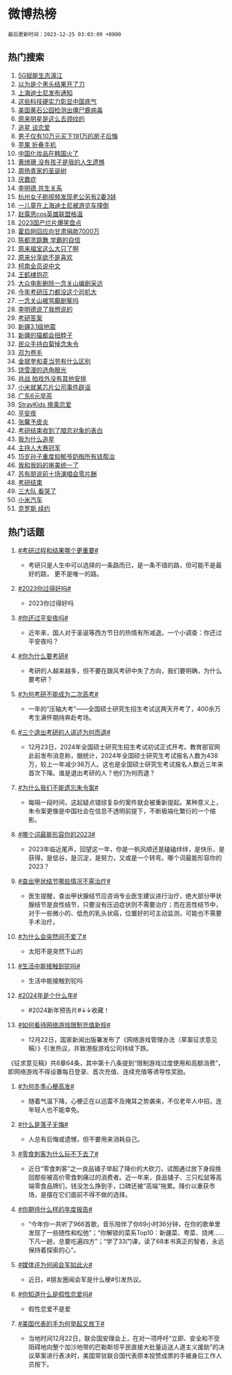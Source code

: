 # 微博热榜

`最后更新时间：2023-12-25 03:03:09 +0800`

## 热门搜索

1. [5G赋能生态漓江](https://m.weibo.cn/search?containerid=100103type%3D1%26t%3D10%26q%3D%235G%E8%B5%8B%E8%83%BD%E7%94%9F%E6%80%81%E6%BC%93%E6%B1%9F%23&stream_entry_id=51&isnewpage=1&extparam=seat%3D1%26cate%3D10103%26stream_entry_id%3D51%26pos%3D0%26dgr%3D0%26c_type%3D51%26q%3D%25235G%25E8%25B5%258B%25E8%2583%25BD%25E7%2594%259F%25E6%2580%2581%25E6%25BC%2593%25E6%25B1%259F%2523%26filter_type%3Drealtimehot%26display_time%3D1703444587%26pre_seqid%3D170344458770907052149)
1. [以为是个黑头结果开了刀](https://m.weibo.cn/search?containerid=100103type%3D1%26t%3D10%26q%3D%E4%BB%A5%E4%B8%BA%E6%98%AF%E4%B8%AA%E9%BB%91%E5%A4%B4%E7%BB%93%E6%9E%9C%E5%BC%80%E4%BA%86%E5%88%80&stream_entry_id=31&isnewpage=1&extparam=seat%3D1%26cate%3D5001%26flag%3D2%26band_rank%3D1%26dgr%3D0%26q%3D%25E4%25BB%25A5%25E4%25B8%25BA%25E6%2598%25AF%25E4%25B8%25AA%25E9%25BB%2591%25E5%25A4%25B4%25E7%25BB%2593%25E6%259E%259C%25E5%25BC%2580%25E4%25BA%2586%25E5%2588%2580%26filter_type%3Drealtimehot%26lcate%3D5001%26stream_entry_id%3D31%26realpos%3D1%26c_type%3D31%26pos%3D0%26display_time%3D1703444587%26pre_seqid%3D170344458770907052149)
1. [上海迪士尼发布通知](https://m.weibo.cn/search?containerid=100103type%3D1%26t%3D10%26q%3D%23%E4%B8%8A%E6%B5%B7%E8%BF%AA%E5%A3%AB%E5%B0%BC%E5%8F%91%E5%B8%83%E9%80%9A%E7%9F%A5%23&stream_entry_id=31&isnewpage=1&extparam=seat%3D1%26cate%3D5001%26flag%3D2%26band_rank%3D2%26dgr%3D0%26q%3D%2523%25E4%25B8%258A%25E6%25B5%25B7%25E8%25BF%25AA%25E5%25A3%25AB%25E5%25B0%25BC%25E5%258F%2591%25E5%25B8%2583%25E9%2580%259A%25E7%259F%25A5%2523%26filter_type%3Drealtimehot%26lcate%3D5001%26stream_entry_id%3D31%26realpos%3D2%26c_type%3D31%26pos%3D1%26display_time%3D1703444587%26pre_seqid%3D170344458770907052149)
1. [这些科技硬实力彰显中国底气](https://m.weibo.cn/search?containerid=100103type%3D1%26t%3D10%26q%3D%23%E8%BF%99%E4%BA%9B%E7%A7%91%E6%8A%80%E7%A1%AC%E5%AE%9E%E5%8A%9B%E5%BD%B0%E6%98%BE%E4%B8%AD%E5%9B%BD%E5%BA%95%E6%B0%94%23&stream_entry_id=31&isnewpage=1&extparam=seat%3D1%26cate%3D5001%26flag%3D32768%26band_rank%3D3%26dgr%3D0%26q%3D%2523%25E8%25BF%2599%25E4%25BA%259B%25E7%25A7%2591%25E6%258A%2580%25E7%25A1%25AC%25E5%25AE%259E%25E5%258A%259B%25E5%25BD%25B0%25E6%2598%25BE%25E4%25B8%25AD%25E5%259B%25BD%25E5%25BA%2595%25E6%25B0%2594%2523%26filter_type%3Drealtimehot%26lcate%3D5001%26stream_entry_id%3D31%26realpos%3D3%26c_type%3D31%26pos%3D2%26display_time%3D1703444587%26pre_seqid%3D170344458770907052149)
1. [美国黄石公园检测出僵尸鹿病毒](https://m.weibo.cn/search?containerid=100103type%3D1%26t%3D10%26q%3D%23%E7%BE%8E%E5%9B%BD%E9%BB%84%E7%9F%B3%E5%85%AC%E5%9B%AD%E6%A3%80%E6%B5%8B%E5%87%BA%E5%83%B5%E5%B0%B8%E9%B9%BF%E7%97%85%E6%AF%92%23&stream_entry_id=31&isnewpage=1&extparam=seat%3D1%26cate%3D5001%26flag%3D2%26band_rank%3D4%26dgr%3D0%26q%3D%2523%25E7%25BE%258E%25E5%259B%25BD%25E9%25BB%2584%25E7%259F%25B3%25E5%2585%25AC%25E5%259B%25AD%25E6%25A3%2580%25E6%25B5%258B%25E5%2587%25BA%25E5%2583%25B5%25E5%25B0%25B8%25E9%25B9%25BF%25E7%2597%2585%25E6%25AF%2592%2523%26filter_type%3Drealtimehot%26lcate%3D5001%26stream_entry_id%3D31%26realpos%3D4%26c_type%3D31%26pos%3D3%26display_time%3D1703444587%26pre_seqid%3D170344458770907052149)
1. [原来明星是这么去颈纹的](https://m.weibo.cn/search?containerid=100103type%3D1%26t%3D10%26q%3D%E5%8E%9F%E6%9D%A5%E6%98%8E%E6%98%9F%E6%98%AF%E8%BF%99%E4%B9%88%E5%8E%BB%E9%A2%88%E7%BA%B9%E7%9A%84&stream_entry_id=31&isnewpage=1&extparam=seat%3D1%26cate%3D5001%26flag%3D2%26band_rank%3D5%26dgr%3D0%26q%3D%25E5%258E%259F%25E6%259D%25A5%25E6%2598%258E%25E6%2598%259F%25E6%2598%25AF%25E8%25BF%2599%25E4%25B9%2588%25E5%258E%25BB%25E9%25A2%2588%25E7%25BA%25B9%25E7%259A%2584%26filter_type%3Drealtimehot%26lcate%3D5001%26stream_entry_id%3D31%26realpos%3D5%26c_type%3D31%26pos%3D4%26display_time%3D1703444587%26pre_seqid%3D170344458770907052149)
1. [追星 谈恋爱](https://m.weibo.cn/search?containerid=100103type%3D1%26t%3D10%26q%3D%E8%BF%BD%E6%98%9F+%E8%B0%88%E6%81%8B%E7%88%B1&stream_entry_id=31&isnewpage=1&extparam=seat%3D1%26cate%3D5001%26flag%3D2%26band_rank%3D6%26dgr%3D0%26q%3D%25E8%25BF%25BD%25E6%2598%259F%2520%25E8%25B0%2588%25E6%2581%258B%25E7%2588%25B1%26filter_type%3Drealtimehot%26lcate%3D5001%26stream_entry_id%3D31%26realpos%3D6%26c_type%3D31%26pos%3D5%26display_time%3D1703444587%26pre_seqid%3D170344458770907052149)
1. [男子仅有10万元买下191万的房子后悔](https://m.weibo.cn/search?containerid=100103type%3D1%26t%3D10%26q%3D%23%E7%94%B7%E5%AD%90%E4%BB%85%E6%9C%8910%E4%B8%87%E5%85%83%E4%B9%B0%E4%B8%8B191%E4%B8%87%E7%9A%84%E6%88%BF%E5%AD%90%E5%90%8E%E6%82%94%23&stream_entry_id=31&isnewpage=1&extparam=seat%3D1%26cate%3D5001%26flag%3D2%26band_rank%3D7%26dgr%3D0%26q%3D%2523%25E7%2594%25B7%25E5%25AD%2590%25E4%25BB%2585%25E6%259C%258910%25E4%25B8%2587%25E5%2585%2583%25E4%25B9%25B0%25E4%25B8%258B191%25E4%25B8%2587%25E7%259A%2584%25E6%2588%25BF%25E5%25AD%2590%25E5%2590%258E%25E6%2582%2594%2523%26filter_type%3Drealtimehot%26lcate%3D5001%26stream_entry_id%3D31%26realpos%3D7%26c_type%3D31%26pos%3D6%26display_time%3D1703444587%26pre_seqid%3D170344458770907052149)
1. [苹果 折叠手机](https://m.weibo.cn/search?containerid=100103type%3D1%26t%3D10%26q%3D%E8%8B%B9%E6%9E%9C+%E6%8A%98%E5%8F%A0%E6%89%8B%E6%9C%BA&stream_entry_id=31&isnewpage=1&extparam=seat%3D1%26cate%3D5001%26flag%3D2%26band_rank%3D8%26dgr%3D0%26q%3D%25E8%258B%25B9%25E6%259E%259C%2520%25E6%258A%2598%25E5%258F%25A0%25E6%2589%258B%25E6%259C%25BA%26filter_type%3Drealtimehot%26lcate%3D5001%26stream_entry_id%3D31%26realpos%3D8%26c_type%3D31%26pos%3D7%26display_time%3D1703444587%26pre_seqid%3D170344458770907052149)
1. [中国化妆品在韩国火了](https://m.weibo.cn/search?containerid=100103type%3D1%26t%3D10%26q%3D%23%E4%B8%AD%E5%9B%BD%E5%8C%96%E5%A6%86%E5%93%81%E5%9C%A8%E9%9F%A9%E5%9B%BD%E7%81%AB%E4%BA%86%23&stream_entry_id=31&isnewpage=1&extparam=seat%3D1%26cate%3D5001%26flag%3D2%26band_rank%3D9%26dgr%3D0%26q%3D%2523%25E4%25B8%25AD%25E5%259B%25BD%25E5%258C%2596%25E5%25A6%2586%25E5%2593%2581%25E5%259C%25A8%25E9%259F%25A9%25E5%259B%25BD%25E7%2581%25AB%25E4%25BA%2586%2523%26filter_type%3Drealtimehot%26lcate%3D5001%26stream_entry_id%3D31%26realpos%3D9%26c_type%3D31%26pos%3D8%26display_time%3D1703444587%26pre_seqid%3D170344458770907052149)
1. [黄绮珊 没有孩子是我的人生遗憾](https://m.weibo.cn/search?containerid=100103type%3D1%26t%3D10%26q%3D%E9%BB%84%E7%BB%AE%E7%8F%8A+%E6%B2%A1%E6%9C%89%E5%AD%A9%E5%AD%90%E6%98%AF%E6%88%91%E7%9A%84%E4%BA%BA%E7%94%9F%E9%81%97%E6%86%BE&stream_entry_id=31&isnewpage=1&extparam=seat%3D1%26cate%3D5001%26flag%3D2%26band_rank%3D10%26dgr%3D0%26q%3D%25E9%25BB%2584%25E7%25BB%25AE%25E7%258F%258A%2520%25E6%25B2%25A1%25E6%259C%2589%25E5%25AD%25A9%25E5%25AD%2590%25E6%2598%25AF%25E6%2588%2591%25E7%259A%2584%25E4%25BA%25BA%25E7%2594%259F%25E9%2581%2597%25E6%2586%25BE%26filter_type%3Drealtimehot%26lcate%3D5001%26stream_entry_id%3D31%26realpos%3D10%26c_type%3D31%26pos%3D9%26display_time%3D1703444587%26pre_seqid%3D170344458770907052149)
1. [周扬青家的圣诞树](https://m.weibo.cn/search?containerid=100103type%3D1%26t%3D10%26q%3D%23%E5%91%A8%E6%89%AC%E9%9D%92%E5%AE%B6%E7%9A%84%E5%9C%A3%E8%AF%9E%E6%A0%91%23&stream_entry_id=31&isnewpage=1&extparam=seat%3D1%26cate%3D5001%26flag%3D2%26band_rank%3D11%26dgr%3D0%26q%3D%2523%25E5%2591%25A8%25E6%2589%25AC%25E9%259D%2592%25E5%25AE%25B6%25E7%259A%2584%25E5%259C%25A3%25E8%25AF%259E%25E6%25A0%2591%2523%26filter_type%3Drealtimehot%26lcate%3D5001%26stream_entry_id%3D31%26realpos%3D11%26c_type%3D31%26pos%3D10%26display_time%3D1703444587%26pre_seqid%3D170344458770907052149)
1. [厌蠢症](https://m.weibo.cn/search?containerid=100103type%3D1%26t%3D10%26q%3D%E5%8E%8C%E8%A0%A2%E7%97%87&stream_entry_id=31&isnewpage=1&extparam=seat%3D1%26cate%3D5001%26flag%3D2%26band_rank%3D12%26dgr%3D0%26q%3D%25E5%258E%258C%25E8%25A0%25A2%25E7%2597%2587%26filter_type%3Drealtimehot%26lcate%3D5001%26stream_entry_id%3D31%26realpos%3D12%26c_type%3D31%26pos%3D11%26display_time%3D1703444587%26pre_seqid%3D170344458770907052149)
1. [李明德 共生关系](https://m.weibo.cn/search?containerid=100103type%3D1%26t%3D10%26q%3D%E6%9D%8E%E6%98%8E%E5%BE%B7+%E5%85%B1%E7%94%9F%E5%85%B3%E7%B3%BB&stream_entry_id=31&isnewpage=1&extparam=seat%3D1%26cate%3D5001%26flag%3D2%26band_rank%3D13%26dgr%3D0%26q%3D%25E6%259D%258E%25E6%2598%258E%25E5%25BE%25B7%2520%25E5%2585%25B1%25E7%2594%259F%25E5%2585%25B3%25E7%25B3%25BB%26filter_type%3Drealtimehot%26lcate%3D5001%26stream_entry_id%3D31%26realpos%3D13%26c_type%3D31%26pos%3D12%26display_time%3D1703444587%26pre_seqid%3D170344458770907052149)
1. [杭州女子刷视频发现老公另有2妻3娃](https://m.weibo.cn/search?containerid=100103type%3D1%26t%3D10%26q%3D%23%E6%9D%AD%E5%B7%9E%E5%A5%B3%E5%AD%90%E5%88%B7%E8%A7%86%E9%A2%91%E5%8F%91%E7%8E%B0%E8%80%81%E5%85%AC%E5%8F%A6%E6%9C%892%E5%A6%BB3%E5%A8%83%23&stream_entry_id=31&isnewpage=1&extparam=seat%3D1%26cate%3D5001%26flag%3D2%26band_rank%3D14%26dgr%3D0%26q%3D%2523%25E6%259D%25AD%25E5%25B7%259E%25E5%25A5%25B3%25E5%25AD%2590%25E5%2588%25B7%25E8%25A7%2586%25E9%25A2%2591%25E5%258F%2591%25E7%258E%25B0%25E8%2580%2581%25E5%2585%25AC%25E5%258F%25A6%25E6%259C%25892%25E5%25A6%25BB3%25E5%25A8%2583%2523%26filter_type%3Drealtimehot%26lcate%3D5001%26stream_entry_id%3D31%26realpos%3D14%26c_type%3D31%26pos%3D13%26display_time%3D1703444587%26pre_seqid%3D170344458770907052149)
1. [一儿童在上海迪士尼被游览车撞倒](https://m.weibo.cn/search?containerid=100103type%3D1%26t%3D10%26q%3D%23%E4%B8%80%E5%84%BF%E7%AB%A5%E5%9C%A8%E4%B8%8A%E6%B5%B7%E8%BF%AA%E5%A3%AB%E5%B0%BC%E8%A2%AB%E6%B8%B8%E8%A7%88%E8%BD%A6%E6%92%9E%E5%80%92%23&stream_entry_id=31&isnewpage=1&extparam=seat%3D1%26cate%3D5001%26flag%3D2%26band_rank%3D15%26dgr%3D0%26q%3D%2523%25E4%25B8%2580%25E5%2584%25BF%25E7%25AB%25A5%25E5%259C%25A8%25E4%25B8%258A%25E6%25B5%25B7%25E8%25BF%25AA%25E5%25A3%25AB%25E5%25B0%25BC%25E8%25A2%25AB%25E6%25B8%25B8%25E8%25A7%2588%25E8%25BD%25A6%25E6%2592%259E%25E5%2580%2592%2523%26filter_type%3Drealtimehot%26lcate%3D5001%26stream_entry_id%3D31%26realpos%3D15%26c_type%3D31%26pos%3D14%26display_time%3D1703444587%26pre_seqid%3D170344458770907052149)
1. [赵露思cos英雄联盟格温](https://m.weibo.cn/search?containerid=100103type%3D1%26t%3D10%26q%3D%23%E8%B5%B5%E9%9C%B2%E6%80%9Dcos%E8%8B%B1%E9%9B%84%E8%81%94%E7%9B%9F%E6%A0%BC%E6%B8%A9%23&stream_entry_id=31&isnewpage=1&extparam=seat%3D1%26cate%3D5001%26flag%3D2%26band_rank%3D16%26dgr%3D0%26q%3D%2523%25E8%25B5%25B5%25E9%259C%25B2%25E6%2580%259Dcos%25E8%258B%25B1%25E9%259B%2584%25E8%2581%2594%25E7%259B%259F%25E6%25A0%25BC%25E6%25B8%25A9%2523%26filter_type%3Drealtimehot%26lcate%3D5001%26stream_entry_id%3D31%26realpos%3D16%26c_type%3D31%26pos%3D15%26display_time%3D1703444587%26pre_seqid%3D170344458770907052149)
1. [2023国产烂片爆笑盘点](https://m.weibo.cn/search?containerid=100103type%3D1%26t%3D10%26q%3D2023%E5%9B%BD%E4%BA%A7%E7%83%82%E7%89%87%E7%88%86%E7%AC%91%E7%9B%98%E7%82%B9&stream_entry_id=31&isnewpage=1&extparam=seat%3D1%26cate%3D5001%26flag%3D2%26band_rank%3D17%26dgr%3D0%26q%3D2023%25E5%259B%25BD%25E4%25BA%25A7%25E7%2583%2582%25E7%2589%2587%25E7%2588%2586%25E7%25AC%2591%25E7%259B%2598%25E7%2582%25B9%26filter_type%3Drealtimehot%26lcate%3D5001%26stream_entry_id%3D31%26realpos%3D17%26c_type%3D31%26pos%3D16%26display_time%3D1703444587%26pre_seqid%3D170344458770907052149)
1. [霍启刚回应向甘肃捐款7000万](https://m.weibo.cn/search?containerid=100103type%3D1%26t%3D10%26q%3D%23%E9%9C%8D%E5%90%AF%E5%88%9A%E5%9B%9E%E5%BA%94%E5%90%91%E7%94%98%E8%82%83%E6%8D%90%E6%AC%BE7000%E4%B8%87%23&stream_entry_id=31&isnewpage=1&extparam=seat%3D1%26cate%3D5001%26flag%3D2%26band_rank%3D18%26dgr%3D0%26q%3D%2523%25E9%259C%258D%25E5%2590%25AF%25E5%2588%259A%25E5%259B%259E%25E5%25BA%2594%25E5%2590%2591%25E7%2594%2598%25E8%2582%2583%25E6%258D%2590%25E6%25AC%25BE7000%25E4%25B8%2587%2523%26filter_type%3Drealtimehot%26lcate%3D5001%26stream_entry_id%3D31%26realpos%3D18%26c_type%3D31%26pos%3D17%26display_time%3D1703444587%26pre_seqid%3D170344458770907052149)
1. [陈都灵跳舞 学霸的自信](https://m.weibo.cn/search?containerid=100103type%3D1%26t%3D10%26q%3D%E9%99%88%E9%83%BD%E7%81%B5%E8%B7%B3%E8%88%9E+%E5%AD%A6%E9%9C%B8%E7%9A%84%E8%87%AA%E4%BF%A1&stream_entry_id=31&isnewpage=1&extparam=seat%3D1%26cate%3D5001%26flag%3D2%26band_rank%3D19%26dgr%3D0%26q%3D%25E9%2599%2588%25E9%2583%25BD%25E7%2581%25B5%25E8%25B7%25B3%25E8%2588%259E%2520%25E5%25AD%25A6%25E9%259C%25B8%25E7%259A%2584%25E8%2587%25AA%25E4%25BF%25A1%26filter_type%3Drealtimehot%26lcate%3D5001%26stream_entry_id%3D31%26realpos%3D19%26c_type%3D31%26pos%3D18%26display_time%3D1703444587%26pre_seqid%3D170344458770907052149)
1. [原来福宝这么大只了啊](https://m.weibo.cn/search?containerid=100103type%3D1%26t%3D10%26q%3D%23%E5%8E%9F%E6%9D%A5%E7%A6%8F%E5%AE%9D%E8%BF%99%E4%B9%88%E5%A4%A7%E5%8F%AA%E4%BA%86%E5%95%8A%23&stream_entry_id=31&isnewpage=1&extparam=seat%3D1%26cate%3D5001%26flag%3D32768%26band_rank%3D20%26dgr%3D0%26q%3D%2523%25E5%258E%259F%25E6%259D%25A5%25E7%25A6%258F%25E5%25AE%259D%25E8%25BF%2599%25E4%25B9%2588%25E5%25A4%25A7%25E5%258F%25AA%25E4%25BA%2586%25E5%2595%258A%2523%26filter_type%3Drealtimehot%26lcate%3D5001%26stream_entry_id%3D31%26realpos%3D20%26c_type%3D31%26pos%3D19%26display_time%3D1703444587%26pre_seqid%3D170344458770907052149)
1. [原来分享欲不是喜欢](https://m.weibo.cn/search?containerid=100103type%3D1%26t%3D10%26q%3D%23%E5%8E%9F%E6%9D%A5%E5%88%86%E4%BA%AB%E6%AC%B2%E4%B8%8D%E6%98%AF%E5%96%9C%E6%AC%A2%23&stream_entry_id=31&isnewpage=1&extparam=seat%3D1%26cate%3D5001%26flag%3D0%26band_rank%3D21%26dgr%3D0%26q%3D%2523%25E5%258E%259F%25E6%259D%25A5%25E5%2588%2586%25E4%25BA%25AB%25E6%25AC%25B2%25E4%25B8%258D%25E6%2598%25AF%25E5%2596%259C%25E6%25AC%25A2%2523%26filter_type%3Drealtimehot%26lcate%3D5001%26stream_entry_id%3D31%26realpos%3D21%26c_type%3D31%26pos%3D20%26display_time%3D1703444587%26pre_seqid%3D170344458770907052149)
1. [柯南全员说中文](https://m.weibo.cn/search?containerid=100103type%3D1%26t%3D10%26q%3D%E6%9F%AF%E5%8D%97%E5%85%A8%E5%91%98%E8%AF%B4%E4%B8%AD%E6%96%87&stream_entry_id=31&isnewpage=1&extparam=seat%3D1%26cate%3D5001%26flag%3D2%26band_rank%3D22%26dgr%3D0%26q%3D%25E6%259F%25AF%25E5%258D%2597%25E5%2585%25A8%25E5%2591%2598%25E8%25AF%25B4%25E4%25B8%25AD%25E6%2596%2587%26filter_type%3Drealtimehot%26lcate%3D5001%26stream_entry_id%3D31%26realpos%3D22%26c_type%3D31%26pos%3D21%26display_time%3D1703444587%26pre_seqid%3D170344458770907052149)
1. [王鹤棣抱花](https://m.weibo.cn/search?containerid=100103type%3D1%26t%3D10%26q%3D%23%E7%8E%8B%E9%B9%A4%E6%A3%A3%E6%8A%B1%E8%8A%B1%23&stream_entry_id=31&isnewpage=1&extparam=seat%3D1%26cate%3D5001%26flag%3D0%26band_rank%3D23%26dgr%3D0%26q%3D%2523%25E7%258E%258B%25E9%25B9%25A4%25E6%25A3%25A3%25E6%258A%25B1%25E8%258A%25B1%2523%26filter_type%3Drealtimehot%26lcate%3D5001%26stream_entry_id%3D31%26realpos%3D23%26c_type%3D31%26pos%3D22%26display_time%3D1703444587%26pre_seqid%3D170344458770907052149)
1. [大众电影删除一念关山编剧采访](https://m.weibo.cn/search?containerid=100103type%3D1%26t%3D10%26q%3D%23%E5%A4%A7%E4%BC%97%E7%94%B5%E5%BD%B1%E5%88%A0%E9%99%A4%E4%B8%80%E5%BF%B5%E5%85%B3%E5%B1%B1%E7%BC%96%E5%89%A7%E9%87%87%E8%AE%BF%23&stream_entry_id=31&isnewpage=1&extparam=seat%3D1%26cate%3D5001%26flag%3D0%26band_rank%3D24%26dgr%3D0%26q%3D%2523%25E5%25A4%25A7%25E4%25BC%2597%25E7%2594%25B5%25E5%25BD%25B1%25E5%2588%25A0%25E9%2599%25A4%25E4%25B8%2580%25E5%25BF%25B5%25E5%2585%25B3%25E5%25B1%25B1%25E7%25BC%2596%25E5%2589%25A7%25E9%2587%2587%25E8%25AE%25BF%2523%26filter_type%3Drealtimehot%26lcate%3D5001%26stream_entry_id%3D31%26realpos%3D24%26c_type%3D31%26pos%3D23%26display_time%3D1703444587%26pre_seqid%3D170344458770907052149)
1. [今年考研压力都没这个司机大](https://m.weibo.cn/search?containerid=100103type%3D1%26t%3D10%26q%3D%23%E4%BB%8A%E5%B9%B4%E8%80%83%E7%A0%94%E5%8E%8B%E5%8A%9B%E9%83%BD%E6%B2%A1%E8%BF%99%E4%B8%AA%E5%8F%B8%E6%9C%BA%E5%A4%A7%23&stream_entry_id=31&isnewpage=1&extparam=seat%3D1%26cate%3D5001%26flag%3D0%26band_rank%3D25%26dgr%3D0%26q%3D%2523%25E4%25BB%258A%25E5%25B9%25B4%25E8%2580%2583%25E7%25A0%2594%25E5%258E%258B%25E5%258A%259B%25E9%2583%25BD%25E6%25B2%25A1%25E8%25BF%2599%25E4%25B8%25AA%25E5%258F%25B8%25E6%259C%25BA%25E5%25A4%25A7%2523%26filter_type%3Drealtimehot%26lcate%3D5001%26stream_entry_id%3D31%26realpos%3D25%26c_type%3D31%26pos%3D24%26display_time%3D1703444587%26pre_seqid%3D170344458770907052149)
1. [一念关山被骂癫剧冤吗](https://m.weibo.cn/search?containerid=100103type%3D1%26t%3D10%26q%3D%23%E4%B8%80%E5%BF%B5%E5%85%B3%E5%B1%B1%E8%A2%AB%E9%AA%82%E7%99%AB%E5%89%A7%E5%86%A4%E5%90%97%23&stream_entry_id=31&isnewpage=1&extparam=seat%3D1%26cate%3D5001%26flag%3D0%26band_rank%3D26%26dgr%3D0%26q%3D%2523%25E4%25B8%2580%25E5%25BF%25B5%25E5%2585%25B3%25E5%25B1%25B1%25E8%25A2%25AB%25E9%25AA%2582%25E7%2599%25AB%25E5%2589%25A7%25E5%2586%25A4%25E5%2590%2597%2523%26filter_type%3Drealtimehot%26lcate%3D5001%26stream_entry_id%3D31%26realpos%3D26%26c_type%3D31%26pos%3D25%26display_time%3D1703444587%26pre_seqid%3D170344458770907052149)
1. [李明德说了我想说的](https://m.weibo.cn/search?containerid=100103type%3D1%26t%3D10%26q%3D%E6%9D%8E%E6%98%8E%E5%BE%B7%E8%AF%B4%E4%BA%86%E6%88%91%E6%83%B3%E8%AF%B4%E7%9A%84&stream_entry_id=31&isnewpage=1&extparam=seat%3D1%26cate%3D5001%26flag%3D0%26band_rank%3D27%26dgr%3D0%26q%3D%25E6%259D%258E%25E6%2598%258E%25E5%25BE%25B7%25E8%25AF%25B4%25E4%25BA%2586%25E6%2588%2591%25E6%2583%25B3%25E8%25AF%25B4%25E7%259A%2584%26filter_type%3Drealtimehot%26lcate%3D5001%26stream_entry_id%3D31%26realpos%3D27%26c_type%3D31%26pos%3D26%26display_time%3D1703444587%26pre_seqid%3D170344458770907052149)
1. [考研答案](https://m.weibo.cn/search?containerid=100103type%3D1%26t%3D10%26q%3D%E8%80%83%E7%A0%94%E7%AD%94%E6%A1%88&stream_entry_id=31&isnewpage=1&extparam=seat%3D1%26cate%3D5001%26flag%3D0%26band_rank%3D28%26dgr%3D0%26q%3D%25E8%2580%2583%25E7%25A0%2594%25E7%25AD%2594%25E6%25A1%2588%26filter_type%3Drealtimehot%26lcate%3D5001%26stream_entry_id%3D31%26realpos%3D28%26c_type%3D31%26pos%3D27%26display_time%3D1703444587%26pre_seqid%3D170344458770907052149)
1. [新疆3.1级地震](https://m.weibo.cn/search?containerid=100103type%3D1%26t%3D10%26q%3D%23%E6%96%B0%E7%96%863.1%E7%BA%A7%E5%9C%B0%E9%9C%87%23&stream_entry_id=31&isnewpage=1&extparam=seat%3D1%26cate%3D5001%26flag%3D0%26band_rank%3D29%26dgr%3D0%26q%3D%2523%25E6%2596%25B0%25E7%2596%25863.1%25E7%25BA%25A7%25E5%259C%25B0%25E9%259C%2587%2523%26filter_type%3Drealtimehot%26lcate%3D5001%26stream_entry_id%3D31%26realpos%3D29%26c_type%3D31%26pos%3D28%26display_time%3D1703444587%26pre_seqid%3D170344458770907052149)
1. [新疆的猫都会扭脖子](https://m.weibo.cn/search?containerid=100103type%3D1%26t%3D10%26q%3D%23%E6%96%B0%E7%96%86%E7%9A%84%E7%8C%AB%E9%83%BD%E4%BC%9A%E6%89%AD%E8%84%96%E5%AD%90%23&stream_entry_id=31&isnewpage=1&extparam=seat%3D1%26cate%3D5001%26flag%3D0%26band_rank%3D30%26dgr%3D0%26q%3D%2523%25E6%2596%25B0%25E7%2596%2586%25E7%259A%2584%25E7%258C%25AB%25E9%2583%25BD%25E4%25BC%259A%25E6%2589%25AD%25E8%2584%2596%25E5%25AD%2590%2523%26filter_type%3Drealtimehot%26lcate%3D5001%26stream_entry_id%3D31%26realpos%3D30%26c_type%3D31%26pos%3D29%26display_time%3D1703444587%26pre_seqid%3D170344458770907052149)
1. [民众手持白菊悼念朱令](https://m.weibo.cn/search?containerid=100103type%3D1%26t%3D10%26q%3D%23%E6%B0%91%E4%BC%97%E6%89%8B%E6%8C%81%E7%99%BD%E8%8F%8A%E6%82%BC%E5%BF%B5%E6%9C%B1%E4%BB%A4%23&stream_entry_id=31&isnewpage=1&extparam=seat%3D1%26cate%3D5001%26flag%3D0%26band_rank%3D31%26dgr%3D0%26q%3D%2523%25E6%25B0%2591%25E4%25BC%2597%25E6%2589%258B%25E6%258C%2581%25E7%2599%25BD%25E8%258F%258A%25E6%2582%25BC%25E5%25BF%25B5%25E6%259C%25B1%25E4%25BB%25A4%2523%26filter_type%3Drealtimehot%26lcate%3D5001%26stream_entry_id%3D31%26realpos%3D31%26c_type%3D31%26pos%3D30%26display_time%3D1703444587%26pre_seqid%3D170344458770907052149)
1. [邓为卷毛](https://m.weibo.cn/search?containerid=100103type%3D1%26t%3D10%26q%3D%23%E9%82%93%E4%B8%BA%E5%8D%B7%E6%AF%9B%23&stream_entry_id=31&isnewpage=1&extparam=seat%3D1%26cate%3D5001%26flag%3D0%26band_rank%3D32%26dgr%3D0%26q%3D%2523%25E9%2582%2593%25E4%25B8%25BA%25E5%258D%25B7%25E6%25AF%259B%2523%26filter_type%3Drealtimehot%26lcate%3D5001%26stream_entry_id%3D31%26realpos%3D32%26c_type%3D31%26pos%3D31%26display_time%3D1703444587%26pre_seqid%3D170344458770907052149)
1. [金珉奎和麦当劳有什么区别](https://m.weibo.cn/search?containerid=100103type%3D1%26t%3D10%26q%3D%E9%87%91%E7%8F%89%E5%A5%8E%E5%92%8C%E9%BA%A6%E5%BD%93%E5%8A%B3%E6%9C%89%E4%BB%80%E4%B9%88%E5%8C%BA%E5%88%AB&stream_entry_id=31&isnewpage=1&extparam=seat%3D1%26cate%3D5001%26flag%3D0%26band_rank%3D33%26dgr%3D0%26q%3D%25E9%2587%2591%25E7%258F%2589%25E5%25A5%258E%25E5%2592%258C%25E9%25BA%25A6%25E5%25BD%2593%25E5%258A%25B3%25E6%259C%2589%25E4%25BB%2580%25E4%25B9%2588%25E5%258C%25BA%25E5%2588%25AB%26filter_type%3Drealtimehot%26lcate%3D5001%26stream_entry_id%3D31%26realpos%3D33%26c_type%3D31%26pos%3D32%26display_time%3D1703444587%26pre_seqid%3D170344458770907052149)
1. [饶雪漫的选角眼光](https://m.weibo.cn/search?containerid=100103type%3D1%26t%3D10%26q%3D%E9%A5%B6%E9%9B%AA%E6%BC%AB%E7%9A%84%E9%80%89%E8%A7%92%E7%9C%BC%E5%85%89&stream_entry_id=31&isnewpage=1&extparam=seat%3D1%26cate%3D5001%26flag%3D1%26band_rank%3D34%26dgr%3D0%26q%3D%25E9%25A5%25B6%25E9%259B%25AA%25E6%25BC%25AB%25E7%259A%2584%25E9%2580%2589%25E8%25A7%2592%25E7%259C%25BC%25E5%2585%2589%26filter_type%3Drealtimehot%26lcate%3D5001%26stream_entry_id%3D31%26realpos%3D34%26c_type%3D31%26pos%3D33%26display_time%3D1703444587%26pre_seqid%3D170344458770907052149)
1. [肖战 拍戏外没有其他安排](https://m.weibo.cn/search?containerid=100103type%3D1%26t%3D10%26q%3D%E8%82%96%E6%88%98+%E6%8B%8D%E6%88%8F%E5%A4%96%E6%B2%A1%E6%9C%89%E5%85%B6%E4%BB%96%E5%AE%89%E6%8E%92&stream_entry_id=31&isnewpage=1&extparam=seat%3D1%26cate%3D5001%26flag%3D0%26band_rank%3D35%26dgr%3D0%26q%3D%25E8%2582%2596%25E6%2588%2598%2520%25E6%258B%258D%25E6%2588%258F%25E5%25A4%2596%25E6%25B2%25A1%25E6%259C%2589%25E5%2585%25B6%25E4%25BB%2596%25E5%25AE%2589%25E6%258E%2592%26filter_type%3Drealtimehot%26lcate%3D5001%26stream_entry_id%3D31%26realpos%3D35%26c_type%3D31%26pos%3D34%26display_time%3D1703444587%26pre_seqid%3D170344458770907052149)
1. [小米就某芯片公司事件辟谣](https://m.weibo.cn/search?containerid=100103type%3D1%26t%3D10%26q%3D%23%E5%B0%8F%E7%B1%B3%E5%B0%B1%E6%9F%90%E8%8A%AF%E7%89%87%E5%85%AC%E5%8F%B8%E4%BA%8B%E4%BB%B6%E8%BE%9F%E8%B0%A3%23&stream_entry_id=31&isnewpage=1&extparam=seat%3D1%26cate%3D5001%26flag%3D0%26band_rank%3D36%26dgr%3D0%26q%3D%2523%25E5%25B0%258F%25E7%25B1%25B3%25E5%25B0%25B1%25E6%259F%2590%25E8%258A%25AF%25E7%2589%2587%25E5%2585%25AC%25E5%258F%25B8%25E4%25BA%258B%25E4%25BB%25B6%25E8%25BE%259F%25E8%25B0%25A3%2523%26filter_type%3Drealtimehot%26lcate%3D5001%26stream_entry_id%3D31%26realpos%3D36%26c_type%3D31%26pos%3D35%26display_time%3D1703444587%26pre_seqid%3D170344458770907052149)
1. [广东6元早茶](https://m.weibo.cn/search?containerid=100103type%3D1%26t%3D10%26q%3D%E5%B9%BF%E4%B8%9C6%E5%85%83%E6%97%A9%E8%8C%B6&stream_entry_id=31&isnewpage=1&extparam=seat%3D1%26cate%3D5001%26flag%3D0%26band_rank%3D37%26dgr%3D0%26q%3D%25E5%25B9%25BF%25E4%25B8%259C6%25E5%2585%2583%25E6%2597%25A9%25E8%258C%25B6%26filter_type%3Drealtimehot%26lcate%3D5001%26stream_entry_id%3D31%26realpos%3D37%26c_type%3D31%26pos%3D36%26display_time%3D1703444587%26pre_seqid%3D170344458770907052149)
1. [StrayKids 换乘恋爱](https://m.weibo.cn/search?containerid=100103type%3D1%26t%3D10%26q%3DStrayKids+%E6%8D%A2%E4%B9%98%E6%81%8B%E7%88%B1&stream_entry_id=31&isnewpage=1&extparam=seat%3D1%26cate%3D5001%26flag%3D0%26band_rank%3D38%26dgr%3D0%26q%3DStrayKids%2520%25E6%258D%25A2%25E4%25B9%2598%25E6%2581%258B%25E7%2588%25B1%26filter_type%3Drealtimehot%26lcate%3D5001%26stream_entry_id%3D31%26realpos%3D38%26c_type%3D31%26pos%3D37%26display_time%3D1703444587%26pre_seqid%3D170344458770907052149)
1. [平安夜](https://m.weibo.cn/search?containerid=100103type%3D1%26t%3D10%26q%3D%E5%B9%B3%E5%AE%89%E5%A4%9C&stream_entry_id=31&isnewpage=1&extparam=seat%3D1%26cate%3D5001%26flag%3D0%26band_rank%3D39%26dgr%3D0%26q%3D%25E5%25B9%25B3%25E5%25AE%2589%25E5%25A4%259C%26filter_type%3Drealtimehot%26lcate%3D5001%26stream_entry_id%3D31%26realpos%3D39%26c_type%3D31%26pos%3D38%26display_time%3D1703444587%26pre_seqid%3D170344458770907052149)
1. [张馨予皮炎](https://m.weibo.cn/search?containerid=100103type%3D1%26t%3D10%26q%3D%E5%BC%A0%E9%A6%A8%E4%BA%88%E7%9A%AE%E7%82%8E&stream_entry_id=31&isnewpage=1&extparam=seat%3D1%26cate%3D5001%26flag%3D0%26band_rank%3D40%26dgr%3D0%26q%3D%25E5%25BC%25A0%25E9%25A6%25A8%25E4%25BA%2588%25E7%259A%25AE%25E7%2582%258E%26filter_type%3Drealtimehot%26lcate%3D5001%26stream_entry_id%3D31%26realpos%3D40%26c_type%3D31%26pos%3D39%26display_time%3D1703444587%26pre_seqid%3D170344458770907052149)
1. [考研结束收到了暗恋对象的表白](https://m.weibo.cn/search?containerid=100103type%3D1%26t%3D10%26q%3D%23%E8%80%83%E7%A0%94%E7%BB%93%E6%9D%9F%E6%94%B6%E5%88%B0%E4%BA%86%E6%9A%97%E6%81%8B%E5%AF%B9%E8%B1%A1%E7%9A%84%E8%A1%A8%E7%99%BD%23&stream_entry_id=31&isnewpage=1&extparam=seat%3D1%26cate%3D5001%26flag%3D0%26band_rank%3D41%26dgr%3D0%26q%3D%2523%25E8%2580%2583%25E7%25A0%2594%25E7%25BB%2593%25E6%259D%259F%25E6%2594%25B6%25E5%2588%25B0%25E4%25BA%2586%25E6%259A%2597%25E6%2581%258B%25E5%25AF%25B9%25E8%25B1%25A1%25E7%259A%2584%25E8%25A1%25A8%25E7%2599%25BD%2523%26filter_type%3Drealtimehot%26lcate%3D5001%26stream_entry_id%3D31%26realpos%3D41%26c_type%3D31%26pos%3D40%26display_time%3D1703444587%26pre_seqid%3D170344458770907052149)
1. [我为什么追星](https://m.weibo.cn/search?containerid=100103type%3D1%26t%3D10%26q%3D%E6%88%91%E4%B8%BA%E4%BB%80%E4%B9%88%E8%BF%BD%E6%98%9F&stream_entry_id=31&isnewpage=1&extparam=seat%3D1%26cate%3D5001%26flag%3D0%26band_rank%3D42%26dgr%3D0%26q%3D%25E6%2588%2591%25E4%25B8%25BA%25E4%25BB%2580%25E4%25B9%2588%25E8%25BF%25BD%25E6%2598%259F%26filter_type%3Drealtimehot%26lcate%3D5001%26stream_entry_id%3D31%26realpos%3D42%26c_type%3D31%26pos%3D41%26display_time%3D1703444587%26pre_seqid%3D170344458770907052149)
1. [主持人大赛冠军](https://m.weibo.cn/search?containerid=100103type%3D1%26t%3D10%26q%3D%23%E4%B8%BB%E6%8C%81%E4%BA%BA%E5%A4%A7%E8%B5%9B%E5%86%A0%E5%86%9B%23&stream_entry_id=31&isnewpage=1&extparam=seat%3D1%26cate%3D5001%26flag%3D0%26band_rank%3D43%26dgr%3D0%26q%3D%2523%25E4%25B8%25BB%25E6%258C%2581%25E4%25BA%25BA%25E5%25A4%25A7%25E8%25B5%259B%25E5%2586%25A0%25E5%2586%259B%2523%26filter_type%3Drealtimehot%26lcate%3D5001%26stream_entry_id%3D31%26realpos%3D43%26c_type%3D31%26pos%3D42%26display_time%3D1703444587%26pre_seqid%3D170344458770907052149)
1. [15岁孙子重度抑郁爷奶掏所有钱帮治](https://m.weibo.cn/search?containerid=100103type%3D1%26t%3D10%26q%3D%2315%E5%B2%81%E5%AD%99%E5%AD%90%E9%87%8D%E5%BA%A6%E6%8A%91%E9%83%81%E7%88%B7%E5%A5%B6%E6%8E%8F%E6%89%80%E6%9C%89%E9%92%B1%E5%B8%AE%E6%B2%BB%23&stream_entry_id=31&isnewpage=1&extparam=seat%3D1%26cate%3D5001%26flag%3D0%26band_rank%3D44%26dgr%3D0%26q%3D%252315%25E5%25B2%2581%25E5%25AD%2599%25E5%25AD%2590%25E9%2587%258D%25E5%25BA%25A6%25E6%258A%2591%25E9%2583%2581%25E7%2588%25B7%25E5%25A5%25B6%25E6%258E%258F%25E6%2589%2580%25E6%259C%2589%25E9%2592%25B1%25E5%25B8%25AE%25E6%25B2%25BB%2523%26filter_type%3Drealtimehot%26lcate%3D5001%26stream_entry_id%3D31%26realpos%3D44%26c_type%3D31%26pos%3D43%26display_time%3D1703444587%26pre_seqid%3D170344458770907052149)
1. [我和我妈的审美统一了](https://m.weibo.cn/search?containerid=100103type%3D1%26t%3D10%26q%3D%E6%88%91%E5%92%8C%E6%88%91%E5%A6%88%E7%9A%84%E5%AE%A1%E7%BE%8E%E7%BB%9F%E4%B8%80%E4%BA%86&stream_entry_id=31&isnewpage=1&extparam=seat%3D1%26cate%3D5001%26flag%3D1%26band_rank%3D45%26dgr%3D0%26q%3D%25E6%2588%2591%25E5%2592%258C%25E6%2588%2591%25E5%25A6%2588%25E7%259A%2584%25E5%25AE%25A1%25E7%25BE%258E%25E7%25BB%259F%25E4%25B8%2580%25E4%25BA%2586%26filter_type%3Drealtimehot%26lcate%3D5001%26stream_entry_id%3D31%26realpos%3D45%26c_type%3D31%26pos%3D44%26display_time%3D1703444587%26pre_seqid%3D170344458770907052149)
1. [苏有朋说前十场演唱会零片酬](https://m.weibo.cn/search?containerid=100103type%3D1%26t%3D10%26q%3D%23%E8%8B%8F%E6%9C%89%E6%9C%8B%E8%AF%B4%E5%89%8D%E5%8D%81%E5%9C%BA%E6%BC%94%E5%94%B1%E4%BC%9A%E9%9B%B6%E7%89%87%E9%85%AC%23&stream_entry_id=31&isnewpage=1&extparam=seat%3D1%26cate%3D5001%26flag%3D0%26band_rank%3D46%26dgr%3D0%26q%3D%2523%25E8%258B%258F%25E6%259C%2589%25E6%259C%258B%25E8%25AF%25B4%25E5%2589%258D%25E5%258D%2581%25E5%259C%25BA%25E6%25BC%2594%25E5%2594%25B1%25E4%25BC%259A%25E9%259B%25B6%25E7%2589%2587%25E9%2585%25AC%2523%26filter_type%3Drealtimehot%26lcate%3D5001%26stream_entry_id%3D31%26realpos%3D46%26c_type%3D31%26pos%3D45%26display_time%3D1703444587%26pre_seqid%3D170344458770907052149)
1. [考研结束](https://m.weibo.cn/search?containerid=100103type%3D1%26t%3D10%26q%3D%E8%80%83%E7%A0%94%E7%BB%93%E6%9D%9F&stream_entry_id=31&isnewpage=1&extparam=seat%3D1%26cate%3D5001%26flag%3D0%26band_rank%3D47%26dgr%3D0%26q%3D%25E8%2580%2583%25E7%25A0%2594%25E7%25BB%2593%25E6%259D%259F%26filter_type%3Drealtimehot%26lcate%3D5001%26stream_entry_id%3D31%26realpos%3D47%26c_type%3D31%26pos%3D46%26display_time%3D1703444587%26pre_seqid%3D170344458770907052149)
1. [三大队 看哭了](https://m.weibo.cn/search?containerid=100103type%3D1%26t%3D10%26q%3D%E4%B8%89%E5%A4%A7%E9%98%9F+%E7%9C%8B%E5%93%AD%E4%BA%86&stream_entry_id=31&isnewpage=1&extparam=seat%3D1%26cate%3D5001%26flag%3D0%26band_rank%3D48%26dgr%3D0%26q%3D%25E4%25B8%2589%25E5%25A4%25A7%25E9%2598%259F%2520%25E7%259C%258B%25E5%2593%25AD%25E4%25BA%2586%26filter_type%3Drealtimehot%26lcate%3D5001%26stream_entry_id%3D31%26realpos%3D48%26c_type%3D31%26pos%3D47%26display_time%3D1703444587%26pre_seqid%3D170344458770907052149)
1. [小米汽车](https://m.weibo.cn/search?containerid=100103type%3D1%26t%3D10%26q%3D%E5%B0%8F%E7%B1%B3%E6%B1%BD%E8%BD%A6&stream_entry_id=31&isnewpage=1&extparam=seat%3D1%26cate%3D5001%26flag%3D0%26band_rank%3D49%26dgr%3D0%26q%3D%25E5%25B0%258F%25E7%25B1%25B3%25E6%25B1%25BD%25E8%25BD%25A6%26filter_type%3Drealtimehot%26lcate%3D5001%26stream_entry_id%3D31%26realpos%3D49%26c_type%3D31%26pos%3D48%26display_time%3D1703444587%26pre_seqid%3D170344458770907052149)
1. [克罗斯 续约](https://m.weibo.cn/search?containerid=100103type%3D1%26t%3D10%26q%3D%E5%85%8B%E7%BD%97%E6%96%AF+%E7%BB%AD%E7%BA%A6&stream_entry_id=31&isnewpage=1&extparam=seat%3D1%26cate%3D5001%26flag%3D0%26band_rank%3D50%26dgr%3D0%26q%3D%25E5%2585%258B%25E7%25BD%2597%25E6%2596%25AF%2520%25E7%25BB%25AD%25E7%25BA%25A6%26filter_type%3Drealtimehot%26lcate%3D5001%26stream_entry_id%3D31%26realpos%3D50%26c_type%3D31%26pos%3D49%26display_time%3D1703444587%26pre_seqid%3D170344458770907052149)

## 热门话题

1. [#考研过程和结果哪个更重要#](https://m.weibo.cn/search?containerid=231522type%3D1%26t%3D10%26q%3D%23%E8%80%83%E7%A0%94%E8%BF%87%E7%A8%8B%E5%92%8C%E7%BB%93%E6%9E%9C%E5%93%AA%E4%B8%AA%E6%9B%B4%E9%87%8D%E8%A6%81%23&stream_entry_id=128&isnewpage=1&extparam=seat%3D1%26cate%3D5004%26lcate%3D5004%26pos%3D1-0-0%26unitid%3D1703428641396%26c_type%3D128%26dgr%3D0%26display_time%3D1703444589%26pre_seqid%3D1703444589299015665226)
    - 考研只是人生中可以选择的一条路而已，是一条不错的路，但可能不是最好的路， 更不是唯一的路。

1. [#2023你过得好吗#](https://m.weibo.cn/search?containerid=231522type%3D1%26t%3D10%26q%3D%232023%E4%BD%A0%E8%BF%87%E5%BE%97%E5%A5%BD%E5%90%97%23&stream_entry_id=128&isnewpage=1&extparam=seat%3D1%26cate%3D5004%26lcate%3D5004%26pos%3D1-0-1%26unitid%3D1703286428886%26c_type%3D128%26dgr%3D0%26display_time%3D1703444589%26pre_seqid%3D1703444589299015665226)
    - 2023你过得好吗

1. [#你还过平安夜吗#](https://m.weibo.cn/search?containerid=231522type%3D1%26t%3D10%26q%3D%23%E4%BD%A0%E8%BF%98%E8%BF%87%E5%B9%B3%E5%AE%89%E5%A4%9C%E5%90%97%23&stream_entry_id=128&isnewpage=1&extparam=seat%3D1%26cate%3D5004%26lcate%3D5004%26pos%3D1-0-2%26unitid%3D1703424100070%26c_type%3D128%26dgr%3D0%26display_time%3D1703444589%26pre_seqid%3D1703444589299015665226)
    - 近年来，国人对于圣诞等西方节日的热情有所减退。一个小调查：你还过平安夜吗？

1. [#你为什么要考研#](https://m.weibo.cn/search?containerid=231522type%3D1%26t%3D10%26q%3D%23%E4%BD%A0%E4%B8%BA%E4%BB%80%E4%B9%88%E8%A6%81%E8%80%83%E7%A0%94%23&stream_entry_id=128&isnewpage=1&extparam=seat%3D1%26cate%3D5004%26lcate%3D5004%26pos%3D1-0-3%26unitid%3D1703414813432%26c_type%3D128%26dgr%3D0%26display_time%3D1703444589%26pre_seqid%3D1703444589299015665226)
    - 考研的人越来越多，但不要在跟风考研中失了方向，我们要明确，为什么要考研？

1. [#为何考研不能成为二次高考#](https://m.weibo.cn/search?containerid=231522type%3D1%26t%3D10%26q%3D%23%E4%B8%BA%E4%BD%95%E8%80%83%E7%A0%94%E4%B8%8D%E8%83%BD%E6%88%90%E4%B8%BA%E4%BA%8C%E6%AC%A1%E9%AB%98%E8%80%83%23&stream_entry_id=128&isnewpage=1&extparam=seat%3D1%26cate%3D5004%26lcate%3D5004%26pos%3D1-0-4%26unitid%3D1703409096767%26c_type%3D128%26dgr%3D0%26display_time%3D1703444589%26pre_seqid%3D1703444589299015665226)
    - 一年的“压轴大考”——全国硕士研究生招生考试这两天开考了，400余万考生满怀期待奔赴考场。

1. [#三个退出考研的人讲述为何而退#](https://m.weibo.cn/search?containerid=231522type%3D1%26t%3D10%26q%3D%23%E4%B8%89%E4%B8%AA%E9%80%80%E5%87%BA%E8%80%83%E7%A0%94%E7%9A%84%E4%BA%BA%E8%AE%B2%E8%BF%B0%E4%B8%BA%E4%BD%95%E8%80%8C%E9%80%80%23&stream_entry_id=128&isnewpage=1&extparam=seat%3D1%26cate%3D5004%26lcate%3D5004%26pos%3D1-0-5%26unitid%3D1703341311621%26c_type%3D128%26dgr%3D0%26display_time%3D1703444589%26pre_seqid%3D1703444589299015665226)
    - 12月23日，2024年全国硕士研究生招生考试初试正式开考。教育部官网此前发布消息称，据统计，2024年全国硕士研究生考试报名人数为438万，较上一年减少36万人。这也是全国硕士研究生考试报名人数近三年来首次下降。谁是退出考研的人？他们为何而退？

1. [#为什么我们不能遗忘朱令案#](https://m.weibo.cn/search?containerid=231522type%3D1%26t%3D10%26q%3D%23%E4%B8%BA%E4%BB%80%E4%B9%88%E6%88%91%E4%BB%AC%E4%B8%8D%E8%83%BD%E9%81%97%E5%BF%98%E6%9C%B1%E4%BB%A4%E6%A1%88%23&stream_entry_id=128&isnewpage=1&extparam=seat%3D1%26cate%3D5004%26lcate%3D5004%26pos%3D1-0-6%26unitid%3D1703308097706%26c_type%3D128%26dgr%3D0%26display_time%3D1703444589%26pre_seqid%3D1703444589299015665226)
    - 每隔一段时间，这起疑点错综复杂的案件就会被重新提起。某种意义上，朱令案更像是中国社会在信息不透明前提下，不断极端化繁衍的一个缩影。

1. [#哪个词最能形容你的2023#](https://m.weibo.cn/search?containerid=231522type%3D1%26t%3D10%26q%3D%23%E5%93%AA%E4%B8%AA%E8%AF%8D%E6%9C%80%E8%83%BD%E5%BD%A2%E5%AE%B9%E4%BD%A0%E7%9A%842023%23&stream_entry_id=128&isnewpage=1&extparam=seat%3D1%26cate%3D5004%26lcate%3D5004%26pos%3D1-0-7%26unitid%3D1703427701597%26c_type%3D128%26dgr%3D0%26display_time%3D1703444589%26pre_seqid%3D1703444589299015665226)
    - 2023年临近尾声，回望这一年，你是一帆风顺还是磕磕绊绊，是快乐，是获得，是低谷，是沉淀，是努力，又或是一个转弯。哪个词最能形容你的2023？

1. [#查出甲状结节哪些情况不需治疗#](https://m.weibo.cn/search?containerid=231522type%3D1%26t%3D10%26q%3D%23%E6%9F%A5%E5%87%BA%E7%94%B2%E7%8A%B6%E7%BB%93%E8%8A%82%E5%93%AA%E4%BA%9B%E6%83%85%E5%86%B5%E4%B8%8D%E9%9C%80%E6%B2%BB%E7%96%97%23&stream_entry_id=128&isnewpage=1&extparam=seat%3D1%26cate%3D5004%26lcate%3D5004%26pos%3D1-0-8%26unitid%3D1703433742121%26c_type%3D128%26dgr%3D0%26display_time%3D1703444589%26pre_seqid%3D1703444589299015665226)
    - 医生提醒，查出甲状腺结节应咨询专业医生建议进行治疗，绝大部分甲状腺结节是良性结节，只要没有压迫症状则不需要治疗；而在恶性结节中，对于一些微小的、低危的乳头状癌，位置好的可主动监测，可能也不需要手术治疗。

1. [#为什么会突然间不爱了#](https://m.weibo.cn/search?containerid=231522type%3D1%26t%3D10%26q%3D%23%E4%B8%BA%E4%BB%80%E4%B9%88%E4%BC%9A%E7%AA%81%E7%84%B6%E9%97%B4%E4%B8%8D%E7%88%B1%E4%BA%86%23&stream_entry_id=128&isnewpage=1&extparam=seat%3D1%26cate%3D5004%26lcate%3D5004%26pos%3D1-0-9%26unitid%3D1703311355866%26c_type%3D128%26dgr%3D0%26display_time%3D1703444589%26pre_seqid%3D1703444589299015665226)
    - 太阳不是突然下山的

1. [#生活中能接触到铊吗#](https://m.weibo.cn/search?containerid=231522type%3D1%26t%3D10%26q%3D%23%E7%94%9F%E6%B4%BB%E4%B8%AD%E8%83%BD%E6%8E%A5%E8%A7%A6%E5%88%B0%E9%93%8A%E5%90%97%23&stream_entry_id=128&isnewpage=1&extparam=seat%3D1%26cate%3D5004%26lcate%3D5004%26pos%3D1-0-10%26unitid%3D1703319417520%26c_type%3D128%26dgr%3D0%26display_time%3D1703444589%26pre_seqid%3D1703444589299015665226)
    - 生活中能接触到铊吗

1. [#2024年是个什么年#](https://m.weibo.cn/search?containerid=231522type%3D1%26t%3D10%26q%3D%232024%E5%B9%B4%E6%98%AF%E4%B8%AA%E4%BB%80%E4%B9%88%E5%B9%B4%23&stream_entry_id=128&isnewpage=1&extparam=seat%3D1%26cate%3D5004%26lcate%3D5004%26pos%3D1-0-11%26unitid%3D1703375514971%26c_type%3D128%26dgr%3D0%26display_time%3D1703444589%26pre_seqid%3D1703444589299015665226)
    - #2024新年预告片#↓↓收藏！

1. [#如何看待网络游戏限制充值新规#](https://m.weibo.cn/search?containerid=231522type%3D1%26t%3D10%26q%3D%23%E5%A6%82%E4%BD%95%E7%9C%8B%E5%BE%85%E7%BD%91%E7%BB%9C%E6%B8%B8%E6%88%8F%E9%99%90%E5%88%B6%E5%85%85%E5%80%BC%E6%96%B0%E8%A7%84%23&stream_entry_id=128&isnewpage=1&extparam=seat%3D1%26cate%3D5004%26lcate%3D5004%26pos%3D1-0-12%26unitid%3D1703300841564%26c_type%3D128%26dgr%3D0%26display_time%3D1703444589%26pre_seqid%3D1703444589299015665226)
    - 12月22日，国家新闻出版署发布了《网络游戏管理办法（草案征求意见稿）》引发热议，并致港股游戏公司持续下跌。

《征求意见稿》共8章64条，其中第十八条提到“限制游戏过度使用和高额消费”，即网络游戏不得设置每日登录、首次充值、连续充值等诱导性奖励。

1. [#为何冬季心梗高发#](https://m.weibo.cn/search?containerid=231522type%3D1%26t%3D10%26q%3D%23%E4%B8%BA%E4%BD%95%E5%86%AC%E5%AD%A3%E5%BF%83%E6%A2%97%E9%AB%98%E5%8F%91%23&stream_entry_id=128&isnewpage=1&extparam=seat%3D1%26cate%3D5004%26lcate%3D5004%26pos%3D1-0-13%26unitid%3D1703315551597%26c_type%3D128%26dgr%3D0%26display_time%3D1703444589%26pre_seqid%3D1703444589299015665226)
    - 随着气温下降，心梗正在以迅雷不及掩耳之势袭来，不仅老年人中招，连年轻人也不能幸免。

1. [#什么是落子无悔#](https://m.weibo.cn/search?containerid=231522type%3D1%26t%3D10%26q%3D%23%E4%BB%80%E4%B9%88%E6%98%AF%E8%90%BD%E5%AD%90%E6%97%A0%E6%82%94%23&stream_entry_id=128&isnewpage=1&extparam=seat%3D1%26cate%3D5004%26lcate%3D5004%26pos%3D1-0-14%26unitid%3D1703411516854%26c_type%3D128%26dgr%3D0%26display_time%3D1703444589%26pre_seqid%3D1703444589299015665226)
    - 人总有后悔或遗憾，但不要用来消耗自己。

1. [#零食刺客为什么玩不下去了#](https://m.weibo.cn/search?containerid=231522type%3D1%26t%3D10%26q%3D%23%E9%9B%B6%E9%A3%9F%E5%88%BA%E5%AE%A2%E4%B8%BA%E4%BB%80%E4%B9%88%E7%8E%A9%E4%B8%8D%E4%B8%8B%E5%8E%BB%E4%BA%86%23&stream_entry_id=128&isnewpage=1&extparam=seat%3D1%26cate%3D5004%26lcate%3D5004%26pos%3D1-0-15%26unitid%3D1703386292051%26c_type%3D128%26dgr%3D0%26display_time%3D1703444589%26pre_seqid%3D1703444589299015665226)
    - 近日“零食刺客”之一良品铺子举起了降价的大砍刀，试图通过放下身段挽回那些被高价零食刺痛过的消费者。近一年来，良品铺子、三只松鼠等高端零食品牌们，钱没怎么挣到手，口碑还被“高端”拖累。降价以重获市场，是摆在它们面前不得不做的选择。

1. [#你期待什么样的年度报告#](https://m.weibo.cn/search?containerid=231522type%3D1%26t%3D10%26q%3D%23%E4%BD%A0%E6%9C%9F%E5%BE%85%E4%BB%80%E4%B9%88%E6%A0%B7%E7%9A%84%E5%B9%B4%E5%BA%A6%E6%8A%A5%E5%91%8A%23&stream_entry_id=128&isnewpage=1&extparam=seat%3D1%26cate%3D5004%26lcate%3D5004%26pos%3D1-0-16%26unitid%3D1703401608218%26c_type%3D128%26dgr%3D0%26display_time%3D1703444589%26pre_seqid%3D1703444589299015665226)
    - “今年你一共听了966首歌，音乐陪伴了你69小时36分钟，在你的歌单里发现了一些随性和松弛”；“你解锁的菜系Top10：新疆菜、粤菜、烧烤……下凡一趟，总要吃遍四方”；“学了33门课，读了68本书真正的智者，永远保持着探索的心”。

1. [#媒体评为何闻会军如此火#](https://m.weibo.cn/search?containerid=231522type%3D1%26t%3D10%26q%3D%23%E5%AA%92%E4%BD%93%E8%AF%84%E4%B8%BA%E4%BD%95%E9%97%BB%E4%BC%9A%E5%86%9B%E5%A6%82%E6%AD%A4%E7%81%AB%23&stream_entry_id=128&isnewpage=1&extparam=seat%3D1%26cate%3D5004%26lcate%3D5004%26pos%3D1-0-17%26unitid%3D1703424097204%26c_type%3D128%26dgr%3D0%26display_time%3D1703444589%26pre_seqid%3D1703444589299015665226)
    - 近日，#朋友圈闻会军是什么梗#引发热议。

1. [#你知道什么是假性恋爱吗#](https://m.weibo.cn/search?containerid=231522type%3D1%26t%3D10%26q%3D%23%E4%BD%A0%E7%9F%A5%E9%81%93%E4%BB%80%E4%B9%88%E6%98%AF%E5%81%87%E6%80%A7%E6%81%8B%E7%88%B1%E5%90%97%23&stream_entry_id=128&isnewpage=1&extparam=seat%3D1%26cate%3D5004%26lcate%3D5004%26pos%3D1-0-18%26unitid%3D1703418397590%26c_type%3D128%26dgr%3D0%26display_time%3D1703444589%26pre_seqid%3D1703444589299015665226)
    - 假性恋爱不是爱

1. [#美国代表的手为何举起又放下#](https://m.weibo.cn/search?containerid=231522type%3D1%26t%3D10%26q%3D%23%E7%BE%8E%E5%9B%BD%E4%BB%A3%E8%A1%A8%E7%9A%84%E6%89%8B%E4%B8%BA%E4%BD%95%E4%B8%BE%E8%B5%B7%E5%8F%88%E6%94%BE%E4%B8%8B%23&stream_entry_id=128&isnewpage=1&extparam=seat%3D1%26cate%3D5004%26lcate%3D5004%26pos%3D1-0-19%26unitid%3D1703403106617%26c_type%3D128%26dgr%3D0%26display_time%3D1703444589%26pre_seqid%3D1703444589299015665226)
    - 当地时间12月22日，联合国安理会上，在对一项呼吁“立即、安全和不受阻碍地向整个加沙地带的巴勒斯坦平民直接大批量运送人道主义援助”的决议草案进行表决时，美国常驻联合国代表原本投赞成票的手被身后工作人员按下。

